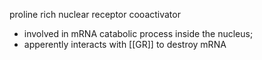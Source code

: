 proline rich nuclear receptor cooactivator
- involved in mRNA catabolic process inside the nucleus;
- apperently interacts with [[GR]] to destroy mRNA 